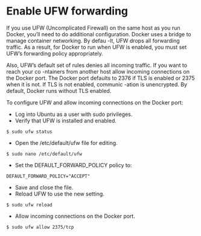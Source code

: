 # Enable UFW forwarding

If you use UFW (Uncomplicated Firewall) on the same host as you run Docker, you’ll need to
do additional configuration. Docker uses a bridge to manage container networking. By defau
-lt, UFW drops all forwarding traffic. As a result, for Docker to run when UFW is enabled,
you must set UFW’s forwarding policy appropriately.

Also, UFW’s default set of rules denies all incoming traffic. If you want to reach your co
-ntainers from another host allow incoming connections on the Docker port. The Docker port
defaults to 2376 if TLS is enabled or 2375 when it is not. If TLS is not enabled, communic
-ation is unencrypted. By default, Docker runs without TLS enabled.

To configure UFW and allow incoming connections on the Docker port:

- Log into Ubuntu as a user with sudo privileges.
- Verify that UFW is installed and enabled.
```
$ sudo ufw status
```
- Open the /etc/default/ufw file for editing.
```
$ sudo nano /etc/default/ufw
```
- Set the DEFAULT_FORWARD_POLICY policy to:
```
DEFAULT_FORWARD_POLICY="ACCEPT"
```
- Save and close the file.
- Reload UFW to use the new setting.
```
$ sudo ufw reload
```
- Allow incoming connections on the Docker port.
```
$ sudo ufw allow 2375/tcp
```
